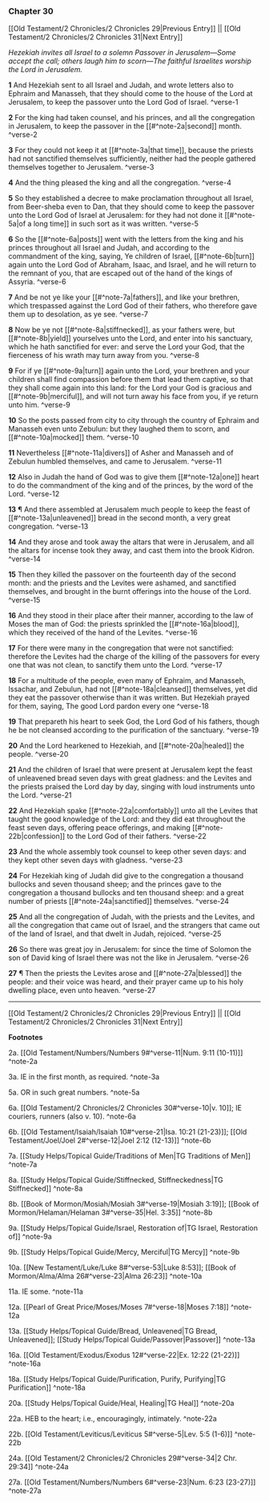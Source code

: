 ### Chapter 30

[[Old Testament/2 Chronicles/2 Chronicles 29|Previous Entry]]  ||  [[Old Testament/2 Chronicles/2 Chronicles 31|Next Entry]]

*Hezekiah invites all Israel to a solemn Passover in Jerusalem—Some accept the call; others laugh him to scorn—The faithful Israelites worship the Lord in Jerusalem.*

**1**  And Hezekiah sent to all Israel and Judah, and wrote letters also to Ephraim and Manasseh, that they should come to the house of the Lord at Jerusalem, to keep the passover unto the Lord God of Israel. ^verse-1

**2**  For the king had taken counsel, and his princes, and all the congregation in Jerusalem, to keep the passover in the [[#^note-2a|second]] month. ^verse-2

**3**  For they could not keep it at [[#^note-3a|that time]], because the priests had not sanctified themselves sufficiently, neither had the people gathered themselves together to Jerusalem. ^verse-3

**4**  And the thing pleased the king and all the congregation. ^verse-4

**5**  So they established a decree to make proclamation throughout all Israel, from Beer-sheba even to Dan, that they should come to keep the passover unto the Lord God of Israel at Jerusalem: for they had not done it [[#^note-5a|of a long time]] in such sort as it was written. ^verse-5

**6**  So the [[#^note-6a|posts]] went with the letters from the king and his princes throughout all Israel and Judah, and according to the commandment of the king, saying, Ye children of Israel, [[#^note-6b|turn]] again unto the Lord God of Abraham, Isaac, and Israel, and he will return to the remnant of you, that are escaped out of the hand of the kings of Assyria. ^verse-6

**7**  And be not ye like your [[#^note-7a|fathers]], and like your brethren, which trespassed against the Lord God of their fathers, who therefore gave them up to desolation, as ye see. ^verse-7

**8**  Now be ye not [[#^note-8a|stiffnecked]], as your fathers were, but [[#^note-8b|yield]] yourselves unto the Lord, and enter into his sanctuary, which he hath sanctified for ever: and serve the Lord your God, that the fierceness of his wrath may turn away from you. ^verse-8

**9**  For if ye [[#^note-9a|turn]] again unto the Lord, your brethren and your children shall find compassion before them that lead them captive, so that they shall come again into this land: for the Lord your God is gracious and [[#^note-9b|merciful]], and will not turn away his face from you, if ye return unto him. ^verse-9

**10**  So the posts passed from city to city through the country of Ephraim and Manasseh even unto Zebulun: but they laughed them to scorn, and [[#^note-10a|mocked]] them. ^verse-10

**11**  Nevertheless [[#^note-11a|divers]] of Asher and Manasseh and of Zebulun humbled themselves, and came to Jerusalem. ^verse-11

**12**  Also in Judah the hand of God was to give them [[#^note-12a|one]] heart to do the commandment of the king and of the princes, by the word of the Lord. ^verse-12

**13**  ¶ And there assembled at Jerusalem much people to keep the feast of [[#^note-13a|unleavened]] bread in the second month, a very great congregation. ^verse-13

**14**  And they arose and took away the altars that were in Jerusalem, and all the altars for incense took they away, and cast them into the brook Kidron. ^verse-14

**15**  Then they killed the passover on the fourteenth day of the second month: and the priests and the Levites were ashamed, and sanctified themselves, and brought in the burnt offerings into the house of the Lord. ^verse-15

**16**  And they stood in their place after their manner, according to the law of Moses the man of God: the priests sprinkled the [[#^note-16a|blood]], which they received of the hand of the Levites. ^verse-16

**17**  For there were many in the congregation that were not sanctified: therefore the Levites had the charge of the killing of the passovers for every one that was not clean, to sanctify them unto the Lord. ^verse-17

**18**  For a multitude of the people, even many of Ephraim, and Manasseh, Issachar, and Zebulun, had not [[#^note-18a|cleansed]] themselves, yet did they eat the passover otherwise than it was written. But Hezekiah prayed for them, saying, The good Lord pardon every one ^verse-18

**19**  That prepareth his heart to seek God, the Lord God of his fathers, though he be not cleansed according to the purification of the sanctuary. ^verse-19

**20**  And the Lord hearkened to Hezekiah, and [[#^note-20a|healed]] the people. ^verse-20

**21**  And the children of Israel that were present at Jerusalem kept the feast of unleavened bread seven days with great gladness: and the Levites and the priests praised the Lord day by day, singing with loud instruments unto the Lord. ^verse-21

**22**  And Hezekiah spake [[#^note-22a|comfortably]] unto all the Levites that taught the good knowledge of the Lord: and they did eat throughout the feast seven days, offering peace offerings, and making [[#^note-22b|confession]] to the Lord God of their fathers. ^verse-22

**23**  And the whole assembly took counsel to keep other seven days: and they kept other seven days with gladness. ^verse-23

**24**  For Hezekiah king of Judah did give to the congregation a thousand bullocks and seven thousand sheep; and the princes gave to the congregation a thousand bullocks and ten thousand sheep: and a great number of priests [[#^note-24a|sanctified]] themselves. ^verse-24

**25**  And all the congregation of Judah, with the priests and the Levites, and all the congregation that came out of Israel, and the strangers that came out of the land of Israel, and that dwelt in Judah, rejoiced. ^verse-25

**26**  So there was great joy in Jerusalem: for since the time of Solomon the son of David king of Israel there was not the like in Jerusalem. ^verse-26

**27**  ¶ Then the priests the Levites arose and [[#^note-27a|blessed]] the people: and their voice was heard, and their prayer came up to his holy dwelling place, even unto heaven. ^verse-27


---
[[Old Testament/2 Chronicles/2 Chronicles 29|Previous Entry]]  ||  [[Old Testament/2 Chronicles/2 Chronicles 31|Next Entry]]


**Footnotes**


2a. [[Old Testament/Numbers/Numbers 9#^verse-11|Num. 9:11 (10-11)]] ^note-2a

3a. IE in the first month, as required. ^note-3a

5a. OR in such great numbers. ^note-5a

6a. [[Old Testament/2 Chronicles/2 Chronicles 30#^verse-10|v. 10]]; IE couriers, runners (also v. 10). ^note-6a

6b. [[Old Testament/Isaiah/Isaiah 10#^verse-21|Isa. 10:21 (21-23)]]; [[Old Testament/Joel/Joel 2#^verse-12|Joel 2:12 (12-13)]] ^note-6b

7a. [[Study Helps/Topical Guide/Traditions of Men|TG Traditions of Men]] ^note-7a

8a. [[Study Helps/Topical Guide/Stiffnecked, Stiffneckedness|TG Stiffnecked]] ^note-8a

8b. [[Book of Mormon/Mosiah/Mosiah 3#^verse-19|Mosiah 3:19]]; [[Book of Mormon/Helaman/Helaman 3#^verse-35|Hel. 3:35]] ^note-8b

9a. [[Study Helps/Topical Guide/Israel, Restoration of|TG Israel, Restoration of]] ^note-9a

9b. [[Study Helps/Topical Guide/Mercy, Merciful|TG Mercy]] ^note-9b

10a. [[New Testament/Luke/Luke 8#^verse-53|Luke 8:53]]; [[Book of Mormon/Alma/Alma 26#^verse-23|Alma 26:23]] ^note-10a

11a. IE some. ^note-11a

12a. [[Pearl of Great Price/Moses/Moses 7#^verse-18|Moses 7:18]] ^note-12a

13a. [[Study Helps/Topical Guide/Bread, Unleavened|TG Bread, Unleavened]]; [[Study Helps/Topical Guide/Passover|Passover]] ^note-13a

16a. [[Old Testament/Exodus/Exodus 12#^verse-22|Ex. 12:22 (21-22)]] ^note-16a

18a. [[Study Helps/Topical Guide/Purification, Purify, Purifying|TG Purification]] ^note-18a

20a. [[Study Helps/Topical Guide/Heal, Healing|TG Heal]] ^note-20a

22a. HEB to the heart; i.e., encouragingly, intimately. ^note-22a

22b. [[Old Testament/Leviticus/Leviticus 5#^verse-5|Lev. 5:5 (1-6)]] ^note-22b

24a. [[Old Testament/2 Chronicles/2 Chronicles 29#^verse-34|2 Chr. 29:34]] ^note-24a

27a. [[Old Testament/Numbers/Numbers 6#^verse-23|Num. 6:23 (23-27)]] ^note-27a